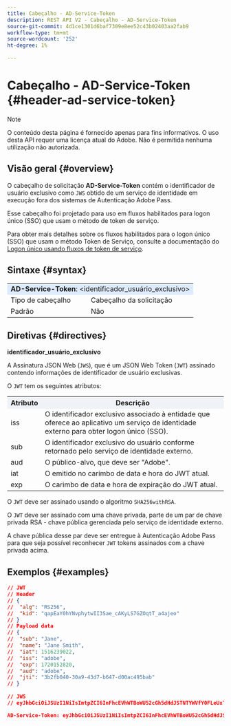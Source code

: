 ```yaml
---
title: Cabeçalho - AD-Service-Token
description: REST API V2 - Cabeçalho - AD-Service-Token
source-git-commit: 4d1ce1301d6baf7309e8ee52c43b02403aa2fab9
workflow-type: tm+mt
source-wordcount: '252'
ht-degree: 1%

---
```



# Cabeçalho - AD-Service-Token {#header-ad-service-token}

>[!NOTE]
>
> O conteúdo desta página é fornecido apenas para fins informativos. O uso desta API requer uma licença atual do Adobe. Não é permitida nenhuma utilização não autorizada.

## Visão geral {#overview}

O cabeçalho de solicitação <b>AD-Service-Token</b> contém o identificador de usuário exclusivo como `JWS` obtido de um serviço de identidade em execução fora dos sistemas de Autenticação Adobe Pass.

Esse cabeçalho foi projetado para uso em fluxos habilitados para logon único (SSO) que usam o método de token de serviço.

Para obter mais detalhes sobre os fluxos habilitados para o logon único (SSO) que usam o método Token de Serviço, consulte a documentação do [Logon único usando fluxos de token de serviço](../../flows/single-sign-on-flows/rest-api-v2-single-sign-on-service-token-flows.md).

## Sintaxe {#syntax}

<table>
   <tr>
      <td style="background-color: #DEEBFF;" colspan="2"><b>AD-Service-Token</b>: &lt;identificador_usuário_exclusivo&gt;</td>
   </tr>
   <tr>
      <td>Tipo de cabeçalho</td>
      <td>Cabeçalho da solicitação</td>
   </tr>
   <tr>
      <td>Padrão</td>
      <td>Não</td>
   </tr>
</table>

## Diretivas {#directives}

<b>identificador_usuário_exclusivo</b>

A Assinatura JSON Web (`JWS`), que é um JSON Web Token (`JWT`) assinado contendo informações de identificador de usuário exclusivas.

O `JWT` tem os seguintes atributos:

<table>
   <tr>
      <th style="background-color: #EFF2F7; width: 15%;">Atributo</th>
      <th style="background-color: #EFF2F7;">Descrição</th>
   </tr>
   <tr>
      <td>iss</td>
      <td>O identificador exclusivo associado à entidade que oferece ao aplicativo um serviço de identidade externo para obter logon único (SSO).</td>
   </tr>
   <tr>
      <td>sub</td>
      <td>O identificador exclusivo do usuário conforme retornado pelo serviço de identidade externo.</td>
   </tr>
   <tr>
      <td>aud</td>
      <td>O público-alvo, que deve ser "Adobe".</td>
   </tr>
   <tr>
      <td>iat</td>
      <td>O emitido no carimbo de data e hora do JWT atual.</td>
   </tr>
   <tr>
      <td>exp</td>
      <td>O carimbo de data e hora de expiração do JWT atual.</td>
   </tr>
</table>

O `JWT` deve ser assinado usando o algoritmo `SHA256withRSA`.

O `JWT` deve ser assinado com uma chave privada, parte de um par de chave privada RSA - chave pública gerenciada pelo serviço de identidade externo.

A chave pública desse par deve ser entregue à Autenticação Adobe Pass para que seja possível reconhecer `JWT` tokens assinados com a chave privada acima.

## Exemplos {#examples}

```JSON
// JWT
// Header
// {
//  "alg": "RS256",
//  "kid": "qapEaY0hYNvphytwII3Sae_cAKyLS7GZOqtT_a4ajeo"
// }
// Payload data
// {
//  "sub": "Jane",
//  "name": "Jane Smith",
//  "iat": 1516239022,
//  "iss": "adobe",
//  "exp": 1720152820,
//  "aud": "adobe",
//  "jti": "3b2fb040-30a9-43d7-b647-d00ac495bab"
// }
 
// JWS
// eyJhbGciOiJSUzI1NiIsImtpZCI6InFhcEVhWTBoWU52cGh5dHdJSTNTYWVfY0FLeUxTN0daT3F0VF9hNGFqZW8ifQ.eyJzdWIiOiJKYW5lIiwibmFtZSI6IkphbmUgU21pdGgiLCJpYXQiOjE1MTYyMzkwMjIsImlzcyI6ImFkb2JlIiwiZXhwIjoxNzIwMTUyODIwLCJhdWQiOiJhZG9iZSIsImp0aSI6IjNiMmZiMDQwLTMwYTktNDNkNy1iNjQ3LWQwMGFjNDk1YmFiIn0.stHLZFh-635LDNjv9HRHzq912ICNCVGUS3f4RS_bAxpUiUSB6CShS2VvU4V-THEXj7d_zk1mxtPP0QM_pCrh4Vk2GaPRa856Bt_PhsfQY-_benDcB6MIoFX67qrREGncGiv7JEs3ksa-P1YvBYXolT7t52K093kFaQtICfB-aBa8danRZvUrJHjjFoILEpTbQuzxKRN6y36J3p1FZ-SfDuofHp3SnXDrWFRYyXYQnb9WFlhNBxR400-0vzTONZYd097WWy1shMw5V8TvIDvCDE5ifqk31gMdYga-N3JkcTA5QoW7Zl80UV7BhR5v14Va1IZLcbFra_UJdEzbBwW_nA

AD-Service-Token: eyJhbGciOiJSUzI1NiIsImtpZCI6InFhcEVhWTBoWU52cGh5dHdJSTNTYWVfY0FLeUxTN0daT3F0VF9hNGFqZW8ifQ.eyJzdWIiOiJKYW5lIiwibmFtZSI6IkphbmUgU21pdGgiLCJpYXQiOjE1MTYyMzkwMjIsImlzcyI6ImFkb2JlIiwiZXhwIjoxNzIwMTUyODIwLCJhdWQiOiJhZG9iZSIsImp0aSI6IjNiMmZiMDQwLTMwYTktNDNkNy1iNjQ3LWQwMGFjNDk1YmFiIn0.stHLZFh-635LDNjv9HRHzq912ICNCVGUS3f4RS_bAxpUiUSB6CShS2VvU4V-THEXj7d_zk1mxtPP0QM_pCrh4Vk2GaPRa856Bt_PhsfQY-_benDcB6MIoFX67qrREGncGiv7JEs3ksa-P1YvBYXolT7t52K093kFaQtICfB-aBa8danRZvUrJHjjFoILEpTbQuzxKRN6y36J3p1FZ-SfDuofHp3SnXDrWFRYyXYQnb9WFlhNBxR400-0vzTONZYd097WWy1shMw5V8TvIDvCDE5ifqk31gMdYga-N3JkcTA5QoW7Zl80UV7BhR5v14Va1IZLcbFra_UJdEzbBwW_nA
```
